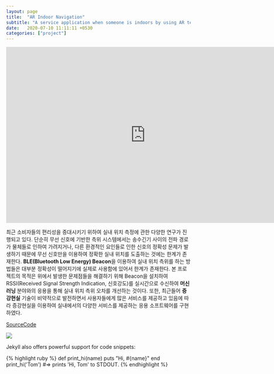 ```yaml
---
layout: page
title:  "AR Indoor Navigation"
subtitle: "A service application when someone is indoors by using AR tech"
date:   2020-07-10 11:11:11 +0530
categories: ["project"]
---
```

<iframe width="759" height="480" src="https://www.youtube.com/embed/NvaQYQSHGWI" frameborder="0" allow="accelerometer; autoplay; clipboard-write; encrypted-media; gyroscope; picture-in-picture" allowfullscreen></iframe>

최근 소비자들의 편리성을 증대시키기 위하여 실내 위치 측정에 관한 다양한 연구가 진행되고 있다. 단순히 무선 신호에 기반한 측위 시스템에서는 송수긴기 사이의 전파 경로가 물체들로 인하여 가려지거나, 다른 환경적인 요인들로 인한 신호의 정확성 문제가 발생하기 때문에 무선 신호만을 이용하여 정확한 실내 위치를 도출하는 것에는 한계가 존재한다. **BLE(Bluetooth Low Energy) Beacon**을 이용하여 실내 위치 측위를 하는 방법들은 대부분 정확성이 떨어지기에 실제로 사용함에 있어서 한계가 존재한다. 본 프로젝트의 목적은 위에서 발생한 문제점들을 해결하기 위해 Beacon을 설치하여 RSSI(Received Signal Strength Indication, 신호강도)를 실시간으로 수신하여 **머신러닝** 분야와의 응용을 통해 실내 위치 측위 오차를 개선하는 것이다. 또한, 최근들어 **증강현실** 기술이 비약적으로 발전하면서 사용자들에게 많은 서비스를 제공하고 있음에 따라 증강현실을 이용하여 실내에서의 다양한 서비스를 제공하는 응용 소프트웨어를 구현하였다.

[SourceCode][sourceCode]

<img src="{{ '/assets/img/diagram.jpg' }}">

Jekyll also offers powerful support for code snippets:

{% highlight ruby %}
def print_hi(name)
  puts "Hi, #{name}"
end
print_hi('Tom')
#=> prints 'Hi, Tom' to STDOUT.
{% endhighlight %}

[sourcecode]: https://github.com/DCherish/G-Project

